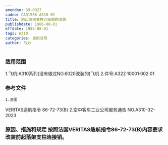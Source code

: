 ```yaml
---
amendno: 39-0027
cadno: CAD1986-A310-02
title: 前起落架支柱连接销的改装
publishdate: 1986-08-01
effdate: 1986-08-01
tags: A310
categories: 民航总局
author: 马力
---
```


### 适用范围 
1.飞机:A310系列(没有做过NO.6020改装的)飞机
2.件号:A322·10001·002·01

### 参考文件
    1.法国 
VERITAS适航指令 86-72-73(B) 
    2.空中客车工业公司服务通告 NO.A310-32-2023


### 原因、措施和规定     按照法国VERITAS适航指令86-72-73(B)内容要求改装前起落架支柱连接销。
